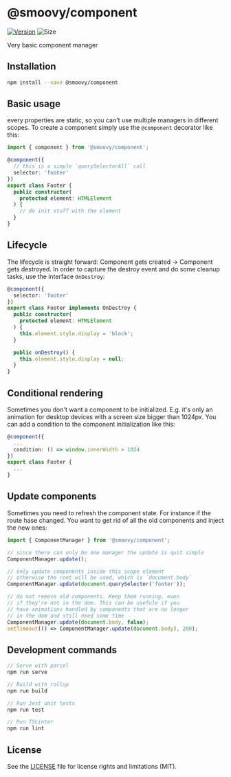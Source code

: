 # @smoovy/component
[![Version](https://flat.badgen.net/npm/v/@smoovy/component)](https://www.npmjs.com/package/@smoovy/component) ![Size](https://flat.badgen.net/bundlephobia/minzip/@smoovy/component)

Very basic component manager

## Installation
```sh
npm install --save @smoovy/component
```

## Basic usage
every properties are static, so you can't use multiple managers in different scopes. To create a component simply use the `@component` decorator like this:

```ts
import { component } from '@smoovy/component';

@component({
  // this is a simple `querySelectorAll` call
  selector: 'footer'
})
export class Footer {
  public constructor(
    protected element: HTMLElement
  ) {
    // do init stuff with the element
  }
}
```

## Lifecycle
The lifecycle is straight forward: Component gets created -> Component gets destroyed. In order to capture the destroy event and do some cleanup tasks, use the interface `OnDestroy`:

```ts
@component({
  selector: 'footer'
})
export class Footer implements OnDestroy {
  public constructor(
    protected element: HTMLElement
  ) {
    this.element.style.display = 'block';
  }

  public onDestroy() {
    this.element.style.display = null;
  }
}
```

## Conditional rendering
Sometimes you don't want a component to be initialized. E.g. it's only an animation for desktop devices with a screen size bigger than 1024px. You can add a condition to the component initialization like this:

```ts
@component({
  ...
  condition: () => window.innerWidth > 1024
})
export class Footer {
  ...
}
```

## Update components
Sometimes you need to refresh the component state. For instance if the route hase changed. You want to get rid of all the old components and inject the new ones:

```ts
import { ComponentManager } from '@smoovy/component';

// since there can only be one manager the update is quit simple
ComponentManager.update();

// only update components inside this scope element
// otherwise the root will be used, which is `document.body`
ComponentManager.update(document.querySelector('footer'));

// do not remove old components. Keep them running, even
// if they're not in the dom. This can be usefule if you
// have animations handled by components that are no longer
// in the dom and still need some time
ComponentManager.update(document.body, false);
setTimeout(() => ComponentManager.update(document.body), 200);
```

## Development commands
```js
// Serve with parcel
npm run serve

// Build with rollup
npm run build

// Run Jest unit tests
npm run test

// Run TSLinter
npm run lint
```

## License
See the [LICENSE](../../LICENSE) file for license rights and limitations (MIT).
